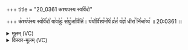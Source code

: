 +++
title = "20_0361 कश्यपस्य स्वर्विदो"

+++
क꣣श्य꣡प꣢स्य स्व꣣र्वि꣢दो꣣ या꣢वा꣣हुः꣢ स꣣यु꣢जा꣣वि꣡ति꣢। य꣢यो꣣र्वि꣢श्व꣣म꣡पि꣢ व्र꣣तं꣢ य꣣ज्ञं꣡ धीरा꣢꣯ नि꣣चा꣡य्य꣢ ॥ 20:0361 ॥

<details><summary>मूलम् (VC)</summary>

क꣣श्यप꣡स्य꣢ स्व꣣र्वि꣢दो꣣ या꣢वा꣣हुः꣢ स꣣यु꣢जा꣣वि꣡ति꣢ । य꣢यो꣣र्वि꣢श्व꣣म꣡पि꣢ व्र꣣तं꣢ य꣣ज्ञं꣡ धी꣢꣯रा नि꣣चा꣡य्य꣢ ॥३६१
</details>

<details><summary>विस्वर-मूलम् (VC)</summary>

कश्यपस्य स्वर्विदो यावाहुः सयुजाविति । ययोर्विश्वमपि व्रतं यज्ञं धीरा निचाय्य ॥३६१
</details>